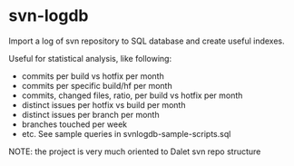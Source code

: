 # svn-logdb
Import a log of svn repository to SQL database and create useful indexes.

Useful for statistical analysis, like following:
  - commits per build vs hotfix per month
  - commits per specific build/hf per month 
  - commits, changed files, ratio, per build vs hotfix per month
  - distinct issues per hotfix vs build per month
  - distinct issues per branch per month
  - branches touched per week
  - etc. 
See sample queries in svnlogdb-sample-scripts.sql


NOTE: the project is very much oriented to Dalet svn repo structure
